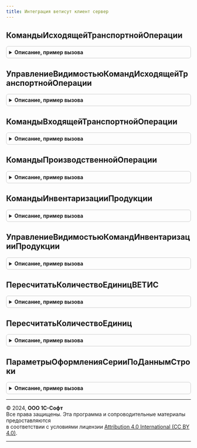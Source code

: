 ```yaml
---
title: Интеграция ветисут клиент сервер
---
```



## КомандыИсходящейТранспортнойОперации
<details style="margin: 1em 0; padding: 0.5em; border: 1px solid #ccc; border-radius: 6px;">

<summary style="font-weight: bold; cursor: pointer;">Описание, пример вызова</summary>

```bsl

// Заполняет структуру команд для динамического формирования доступных для создания документов на основании.
//
// Параметры:
// 	Команды - Структура - Исходящий, структура команд динамически формируемых для создания документов на основании.
//
Процедура КомандыИсходящейТранспортнойОперации(Команды) Экспорт
```

Пример вызова
```bsl
ИнтеграцияВЕТИСУТКлиентСервер.КомандыИсходящейТранспортнойОперации(Команды) 
```
</details>

## УправлениеВидимостьюКомандИсходящейТранспортнойОперации
<details style="margin: 1em 0; padding: 0.5em; border: 1px solid #ccc; border-radius: 6px;">

<summary style="font-weight: bold; cursor: pointer;">Описание, пример вызова</summary>

```bsl

// Устанавливает видимость команд динамически формируемых для создания документов на основании.
//
// Параметры:
// 	Форма   - ФормаКлиентскогоПриложения - Форма на которой находятся вызова команд.
// 	Команды - Структура - структура команд динамически формируемых для создания документов на основании.
//
Процедура УправлениеВидимостьюКомандИсходящейТранспортнойОперации(Форма, Команды) Экспорт
```

Пример вызова
```bsl
ИнтеграцияВЕТИСУТКлиентСервер.УправлениеВидимостьюКомандИсходящейТранспортнойОперации(Форма, Команды) 
```
</details>

## КомандыВходящейТранспортнойОперации
<details style="margin: 1em 0; padding: 0.5em; border: 1px solid #ccc; border-radius: 6px;">

<summary style="font-weight: bold; cursor: pointer;">Описание, пример вызова</summary>

```bsl

// Заполняет структуру команд для динамического формирования доступных для создания документов на основании.
//
// Параметры:
// 	Команды - Структура - Исходящий, структура команд динамически формируемых для создания документов на основании.
//
Процедура КомандыВходящейТранспортнойОперации(Команды) Экспорт
```

Пример вызова
```bsl
ИнтеграцияВЕТИСУТКлиентСервер.КомандыВходящейТранспортнойОперации(Команды) 
```
</details>

## КомандыПроизводственнойОперации
<details style="margin: 1em 0; padding: 0.5em; border: 1px solid #ccc; border-radius: 6px;">

<summary style="font-weight: bold; cursor: pointer;">Описание, пример вызова</summary>

```bsl

// Заполняет структуру команд для динамического формирования доступных для создания документов на основании.
//
// Параметры:
// 	Команды - Структура - Исходящий, структура команд динамически формируемых для создания документов на основании.
//
Процедура КомандыПроизводственнойОперации(Команды) Экспорт
```

Пример вызова
```bsl
ИнтеграцияВЕТИСУТКлиентСервер.КомандыПроизводственнойОперации(Команды) 
```
</details>

## КомандыИнвентаризацииПродукции
<details style="margin: 1em 0; padding: 0.5em; border: 1px solid #ccc; border-radius: 6px;">

<summary style="font-weight: bold; cursor: pointer;">Описание, пример вызова</summary>

```bsl

// Заполняет структуру команд для динамического формирования доступных для создания документов на основании.
//
// Параметры:
// 	Команды - Структура - Исходящий, структура команд динамически формируемых для создания документов на основании.
//
Процедура КомандыИнвентаризацииПродукции(Команды) Экспорт
```

Пример вызова
```bsl
ИнтеграцияВЕТИСУТКлиентСервер.КомандыИнвентаризацииПродукции(Команды) 
```
</details>

## УправлениеВидимостьюКомандИнвентаризацииПродукции
<details style="margin: 1em 0; padding: 0.5em; border: 1px solid #ccc; border-radius: 6px;">

<summary style="font-weight: bold; cursor: pointer;">Описание, пример вызова</summary>

```bsl

// Устанавливает видимость команд динамически формируемых для создания документов на основании.
//
// Параметры:
// 	Форма   - ФормаКлиентскогоПриложения - Форма на которой находятся вызова команд.
// 	Команды - Структура - структура команд динамически формируемых для создания документов на основании.
//
Процедура УправлениеВидимостьюКомандИнвентаризацииПродукции(Форма, Команды) Экспорт
```

Пример вызова
```bsl
ИнтеграцияВЕТИСУТКлиентСервер.УправлениеВидимостьюКомандИнвентаризацииПродукции(Форма, Команды) 
```
</details>

## ПересчитатьКоличествоЕдиницВЕТИС
<details style="margin: 1em 0; padding: 0.5em; border: 1px solid #ccc; border-radius: 6px;">

<summary style="font-weight: bold; cursor: pointer;">Описание, пример вызова</summary>

```bsl

Функция ПересчитатьКоличествоЕдиницВЕТИС(Количество, Номенклатура, ЕдиницаИзмеренияВЕТИС, НужноОкруглять, КэшированныеЗначения, ТекстОшибки = Неопределено) Экспорт
```

Пример вызова
```bsl
Результат = ИнтеграцияВЕТИСУТКлиентСервер.ПересчитатьКоличествоЕдиницВЕТИС(Количество, Номенклатура, ЕдиницаИзмеренияВЕТИС, НужноОкруглять, КэшированныеЗначения, ТекстОшибки);
```
</details>

## ПересчитатьКоличествоЕдиниц
<details style="margin: 1em 0; padding: 0.5em; border: 1px solid #ccc; border-radius: 6px;">

<summary style="font-weight: bold; cursor: pointer;">Описание, пример вызова</summary>

```bsl

Функция ПересчитатьКоличествоЕдиниц(КоличествоВЕТИС, Номенклатура, ЕдиницаИзмеренияВЕТИС, НужноОкруглять, КэшированныеЗначения, ТекстОшибки = Неопределено) Экспорт
```

Пример вызова
```bsl
Результат = ИнтеграцияВЕТИСУТКлиентСервер.ПересчитатьКоличествоЕдиниц(КоличествоВЕТИС, Номенклатура, ЕдиницаИзмеренияВЕТИС, НужноОкруглять, КэшированныеЗначения, ТекстОшибки);
```
</details>

## ПараметрыОформленияСерииПоДаннымСтроки
<details style="margin: 1em 0; padding: 0.5em; border: 1px solid #ccc; border-radius: 6px;">

<summary style="font-weight: bold; cursor: pointer;">Описание, пример вызова</summary>

```bsl

// Возвращает параметры оформления серии по данным строки (если использование условного оформления не возможно).
//
//	Параметры:
//		ОсобыйВариантУказанияСерий - Булево, Строка - Ложь, если серии указываются в отдельной ТЧ,
//			"СерииВсегдаВТЧТовары" - если у объекта нет специальной ТЧ для указания серий,
//			"СерииПриПланированииОтгрузкиУказываютсяВТЧТовары" - если серии могут указываться в разных ТЧ,
//				при этом серии с политикой учета "При планировании отгрузки" указываются в ТЧ Товары,
//		ДанныеСтроки - Структура, ДанныеФормыЭлементКоллекции - данные, в которых содержится информация по оформлению серии
//		ПутьКПолюОтбораСтатусУказанияСерий - Строка - имя поля в "ДанныеСтроки" к реквизиту "Статус указания серий",
//														если он отличается от "СтатусУказанияСерий"
//		ПутьКПолюОтбораТипНоменклатуры - Строка - имя поля в "ДанныеСтроки" к реквизиту "Тип номенклатуры",
//														если он отличается от "ТипНоменклатуры".
//
//	Возвращаемое значение:
//		Структура - структура, содержащая поля, на основании которых можно оформить элемент формы, содержит свойства:
//			ИмяЦветаТекста - Строка - имя цвета текста поля, которое в последствии можно назначить элементу
//								"Цвет текста" поля управляемой формы, значение по умолчанию "ЦветТекстаПоля";
//			ОтметкаНезаполненного - Булево - будет назначаться в аналогичный признак поля управляемой формы, значение по умолчанию Истина;
//			ТолькоПросмотр - Булево - будет назначаться в аналогичный признак поля управляемой формы, значение по умолчанию Ложь;
//			Текст - Строка - строка, которая может быть использована в качестве представления текущего значения серии.
//
Функция ПараметрыОформленияСерииПоДаннымСтроки(ОсобыйВариантУказанияСерий, ДанныеСтроки, Экспорт
```

Пример вызова
```bsl
Результат = ИнтеграцияВЕТИСУТКлиентСервер.ПараметрыОформленияСерииПоДаннымСтроки(ОсобыйВариантУказанияСерий, ДанныеСтроки, );
```
</details>

---

© 2024, **ООО 1С-Софт**  
Все права защищены. Эта программа и сопроводительные материалы предоставляются  
в соответствии с условиями лицензии [Attribution 4.0 International (CC BY 4.0)](https://creativecommons.org/licenses/by/4.0/legalcode).

---
